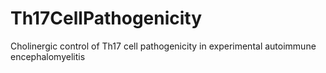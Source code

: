 # Th17CellPathogenicity
 Cholinergic control of Th17 cell pathogenicity in experimental autoimmune encephalomyelitis
